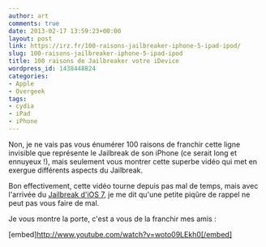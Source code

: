 ```yaml
---
author: art
comments: true
date: 2013-02-17 13:59:23+00:00
layout: post
link: https://irz.fr/100-raisons-jailbreaker-iphone-5-ipad-ipod/
slug: 100-raisons-jailbreaker-iphone-5-ipad-ipod
title: 100 raisons de Jailbreaker votre iDevice
wordpress_id: 1438448824
categories:
- Apple
- Overgeek
tags:
- cydia
- iPad
- iPhone
---
```


Non, je ne vais pas vous énumérer 100 raisons de franchir cette ligne invisible que représente le Jailbreak de son iPhone (ce serait long et ennuyeux !), mais seulement vous montrer cette superbe vidéo qui met en exergue différents aspects du Jailbreak.

Bon effectivement, cette vidéo tourne depuis pas mal de temps, mais avec l'arrivée du [Jailbreak d'iOS 7](http://irz.fr/jailbreak-ios7/), je me dit qu'une petite piqûre de rappel ne peut pas vous faire de mal.

Je vous montre la porte, c'est a vous de la franchir mes amis :

[embed]http://www.youtube.com/watch?v=woto09LEkh0[/embed]
